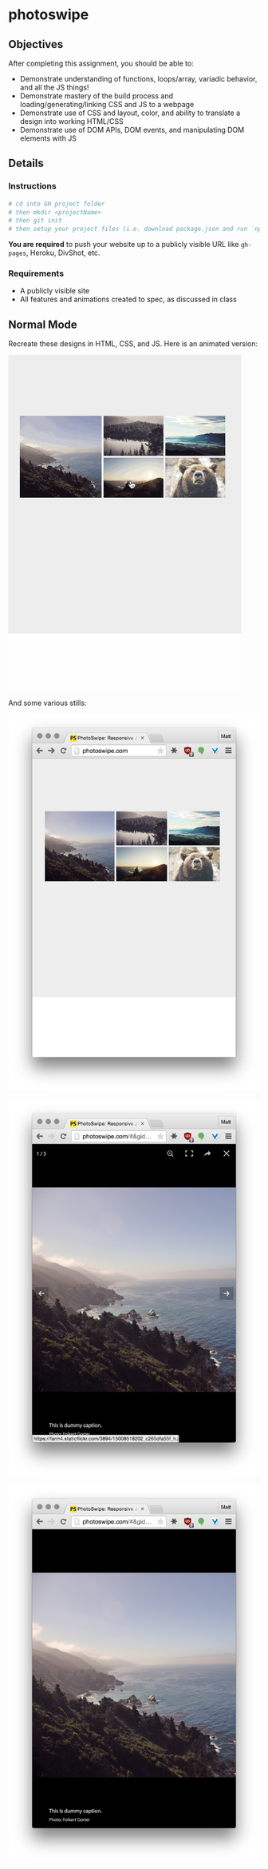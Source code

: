 # photoswipe

## Objectives

After completing this assignment, you should be able to:

* Demonstrate understanding of functions, loops/array, variadic behavior, and all the JS things!
* Demonstrate mastery of the build process and loading/generating/linking CSS and JS to a webpage
* Demonstrate use of CSS and layout, color, and ability to translate a design into working HTML/CSS
* Demonstrate use of DOM APIs, DOM events, and manipulating DOM elements with JS

## Details

### Instructions

```sh
# cd into GH project folder
# then mkdir <projectName>
# then git init
# then setup your project files (i.e. download package.json and run `npm install`)
```

**You are required** to push your website up to a publicly visible URL like `gh-pages`, Heroku, DivShot, etc.

### Requirements

* A publicly visible site
* All features and animations created to spec, as discussed in class

## Normal Mode

Recreate these designs in HTML, CSS, and JS. Here is an animated version:

![](1.gif)

And some various stills:

![](1.png)

![](2.png)

![](3.png)